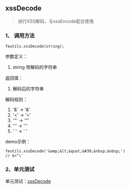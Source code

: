 ## xssDecode

> 进行XSS解码，与xssEncode配合使用

### 1、 调用方法

```
feutils.xssDecode(string);
```

参数定义：
1. string 带解码的字符串

返回值：
1. 解码后的字符串

解码规则：
1. '&amp;' -> '&'
2. '&lt;' -> '<'
2. '&quot;' -> '"'
2. '&#39;' -> '\''
2. '&nbsp;' -> ' '

demo示例：

```
feutils.xssDecode('&amp;&lt;&quot;&#39;&nbsp;&nbsp;')
// &<"\'  

```

### 2、单元测试

单元测试：[xssDecode](http://www.zhangyunling.com/study/feutils/#xssDecode)